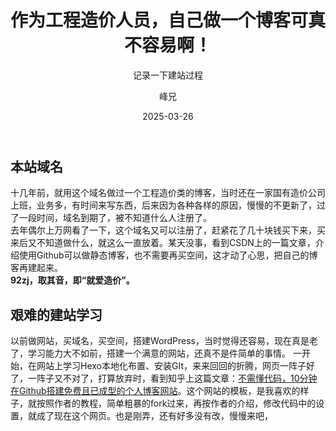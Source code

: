 ﻿---
layout:     post
title:      作为工程造价人员，自己做一个博客可真不容易啊！
subtitle:   记录一下建站过程
date:       2025-03-26
author:     峰兄
header-img: img/the-first.png
catalog: true
tags:
    - 建站历史
---
## 本站域名 ##
  十几年前，就用这个域名做过一个工程造价类的博客，当时还在一家国有造价公司上班，业务多，有时间来写东西，后来因为各种各样的原因，慢慢的不更新了，过了一段时间，域名到期了，被不知道什么人注册了。  
  去年偶尔上万网看了一下，这个域名又可以注册了，赶紧花了几十块钱买下来，买来后又不知道做什么，就这么一直放着。某天没事，看到CSDN上的一篇文章，介绍使用Github可以做静态博客，也不需要再买空间，这才动了心思，把自己的博客再建起来。  
  **92zj，取其音，即“就爱造价”。**  
  
## 艰难的建站学习 ##
以前做网站，买域名，买空间，搭建WordPress，当时觉得还容易，现在真是老了，学习能力大不如前，搭建一个满意的网站，还真不是件简单的事情。 
一开始，在网站上学习Hexo本地化布置、安装GIt，来来回回的折腾，网页一阵子好了，一阵子又不对了，打算放弃时，看到知乎上这篇文章：[不需懂代码，10分钟在Github搭建免费且已成型的个人博客网站][1]。这个网站的模板，是我喜欢的样子，就按照作者的教程，简单粗暴的fork过来，再按作者的介绍，修改代码中的设置，就成了现在这个网页。也是刚弄，还有好多没有改，慢慢来吧，
  


  [1]: https://zhuanlan.zhihu.com/p/74778630
